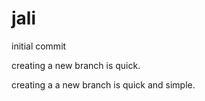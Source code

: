 # jali
initial commit

creating a new branch is quick.

creating a a new branch is quick and simple.
